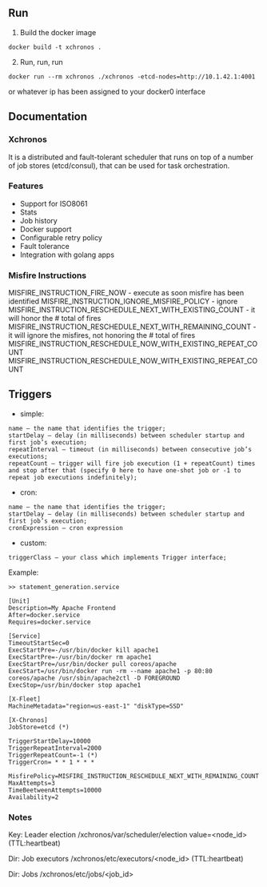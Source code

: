 ## Run

1. Build the docker image
```
docker build -t xchronos .
```

2. Run, run, run

```
docker run --rm xchronos ./xchronos -etcd-nodes=http://10.1.42.1:4001
```

or whatever ip has been assigned to your docker0 interface

## Documentation


### Xchronos

It is a distributed and fault-tolerant scheduler that runs on top of a number of job stores (etcd/consul), that can be used for task orchestration.


### Features

- Support for ISO8061 
- Stats 
- Job history
- Docker support
- Configurable retry policy
- Fault tolerance
- Integration with golang apps

### Misfire Instructions

MISFIRE_INSTRUCTION_FIRE_NOW - execute as soon misfire has been identified
MISFIRE_INSTRUCTION_IGNORE_MISFIRE_POLICY - ignore
MISFIRE_INSTRUCTION_RESCHEDULE_NEXT_WITH_EXISTING_COUNT - it will honor the # total of fires
MISFIRE_INSTRUCTION_RESCHEDULE_NEXT_WITH_REMAINING_COUNT - it will ignore the misfires, not honoring the # total of fires
MISFIRE_INSTRUCTION_RESCHEDULE_NOW_WITH_EXISTING_REPEAT_COUNT
MISFIRE_INSTRUCTION_RESCHEDULE_NOW_WITH_EXISTING_REPEAT_COUNT

## Triggers

- simple:
```
name — the name that identifies the trigger;
startDelay — delay (in milliseconds) between scheduler startup and first job’s execution;
repeatInterval — timeout (in milliseconds) between consecutive job’s executions;
repeatCount — trigger will fire job execution (1 + repeatCount) times and stop after that (specify 0 here to have one-shot job or -1 to repeat job executions indefinitely);
```
- cron:
```
name — the name that identifies the trigger;
startDelay — delay (in milliseconds) between scheduler startup and first job’s execution;
cronExpression — cron expression
```

- custom:
```
triggerClass — your class which implements Trigger interface;
```

Example:
```
>> statement_generation.service

[Unit]
Description=My Apache Frontend
After=docker.service
Requires=docker.service

[Service]
TimeoutStartSec=0
ExecStartPre=-/usr/bin/docker kill apache1
ExecStartPre=-/usr/bin/docker rm apache1
ExecStartPre=/usr/bin/docker pull coreos/apache
ExecStart=/usr/bin/docker run -rm --name apache1 -p 80:80 coreos/apache /usr/sbin/apache2ctl -D FOREGROUND
ExecStop=/usr/bin/docker stop apache1

[X-Fleet]
MachineMetadata="region=us-east-1" "diskType=SSD"

[X-Chronos]
JobStore=etcd (*)

TriggerStartDelay=10000 
TriggerRepeatInterval=2000 
TriggerRepeatCount=-1 (*)
TriggerCron= * * 1 * * *

MisfirePolicy=MISFIRE_INSTRUCTION_RESCHEDULE_NEXT_WITH_REMAINING_COUNT  
MaxAttempts=3
TimeBeetweenAttempts=10000
Availability=2
```

### Notes
Key: Leader election
/xchronos/var/scheduler/election value=<node_id> (TTL:heartbeat)

Dir: Job executors
/xchronos/etc/executors/<node_id> (TTL:heartbeat)

Dir: Jobs
/xchronos/etc/jobs/<job_id>


